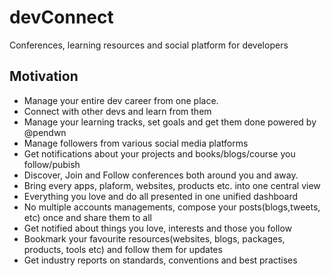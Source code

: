 # devConnect
Conferences, learning resources and social platform for developers

## Motivation
- Manage your entire dev career from one place.
- Connect with other devs and learn from them
- Manage your learning tracks, set goals and get them done powered by @pendwn
- Manage followers from various social media platforms
- Get notifications about your projects and books/blogs/course you follow/pubish
- Discover, Join and Follow conferences both around you and away.
- Bring every apps, plaform, websites, products etc. into one central view
- Everything you love and do all presented in one unified dashboard
- No multiple accounts managements, compose your posts(blogs,tweets, etc) once and share them to all
- Get notified about things you love, interests and those you follow
- Bookmark your favourite resources(websites, blogs, packages, products, tools etc) and follow them for updates
- Get industry reports on standards, conventions and best practises
